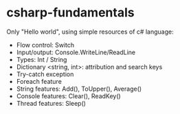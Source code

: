 # csharp-fundamentals

Only "Hello world", using simple resources of c# language:

* Flow control: Switch
* Input/output:  Console.WriteLine/ReadLine
* Types: Int / String
* Dictionary <string, int>: attribution and search keys
* Try-catch exception
* Foreach feature
* String features: Add(), ToUpper(), Average()
* Console features: Clear(), ReadKey()
* Thread features: Sleep()
